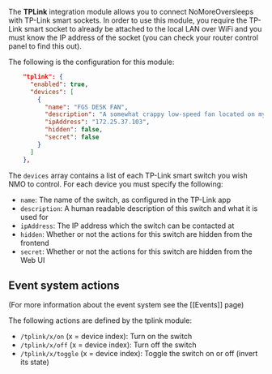 The **TPLink** integration module allows you to connect NoMoreOversleeps with TP-Link smart sockets. In order to use this module, you require the TP-Link smart socket to already be attached to the local LAN over WiFi and you must know the IP address of the socket (you can check your router control panel to find this out).

The following is the configuration for this module:
```json
    "tplink": {
      "enabled": true,
      "devices": [
        {
          "name": "FGS DESK FAN",
          "description": "A somewhat crappy low-speed fan located on my desk and aimed at my face.",
          "ipAddress": "172.25.37.103",
          "hidden": false,
          "secret": false
        }
      ]
    },
```
The `devices` array contains a list of each TP-Link smart switch you wish NMO to control. For each device you must specify the following:

* `name`: The name of the switch, as configured in the TP-Link app
* `description`: A human readable description of this switch and what it is used for
* `ipAddress`: The IP address which the switch can be contacted at
* `hidden`: Whether or not the actions for this switch are hidden from the frontend
* `secret`: Whether or not the actions for this switch are hidden from the Web UI

## Event system actions
(For more information about the event system see the [[Events]] page)

The following actions are defined by the tplink module:

* `/tplink/x/on` (x = device index): Turn on the switch
* `/tplink/x/off` (x = device index): Turn off the switch
* `/tplink/x/toggle` (x = device index): Toggle the switch on or off (invert its state)